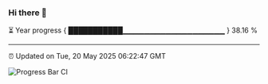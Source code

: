 ### Hi there 👋

⏳ Year progress { ███████████▁▁▁▁▁▁▁▁▁▁▁▁▁▁▁▁▁▁▁ } 38.16 %

---

⏰ Updated on Tue, 20 May 2025 06:22:47 GMT

![Progress Bar CI](https://github.com/liununu/liununu/workflows/Progress%20Bar%20CI/badge.svg)
